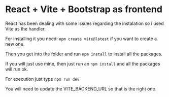 
# React + Vite + Bootstrap as frontend
React has been dealing with some issues regarding the instalation so i used Vite as the handler.

For installing it you need: `npm create vite@latest` if you want to create a new one.

Then you get into the folder and run `npm install` to install all the packages.

If you will just use mine, then just run an `npm install` and all the packages will run ok.

For execution just type `npm run dev`

You will need to update the VITE_BACKEND_URL so that is the right one.